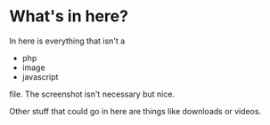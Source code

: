 # What's in here?

In here is everything that isn't a

* php
* image
* javascript

file. The screenshot isn't necessary but nice. 

Other stuff that could go in here are things like downloads or videos.